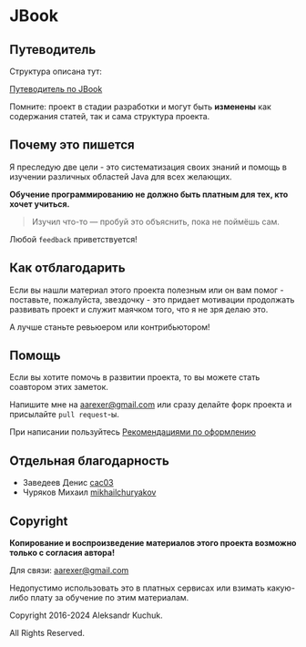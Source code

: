 # JBook

## Путеводитель

Структура описана тут:

[Путеводитель по JBook](table_of_contents.md)

Помните: проект в стадии разработки и могут быть **изменены** как содержания статей, так и сама структура проекта.

## Почему это пишется

Я преследую две цели - это систематизация своих знаний и помощь в изучении различных областей Java для всех желающих.

**Обучение программированию не должно быть платным для тех, кто хочет учиться.**

> Изучил что-то — пробуй это объяснить, пока не поймёшь сам.

Любой `feedback` приветствуется!

## Как отблагодарить

Если вы нашли материал этого проекта полезным или он вам помог - поставьте, пожалуйста, звездочку - это придает мотивации продолжать развивать проект и служит маячком того, что я не зря делаю это.

А лучше станьте ревьюером или контрибьютором!

## Помощь

Если вы хотите помочь в развитии проекта, то вы можете стать соавтором этих заметок.

Напишите мне на <aarexer@gmail.com> или сразу делайте форк проекта и присылайте `pull request`-ы.

При написании пользуйтесь [Рекомендациями по оформлению](design_requirements.md)

## Отдельная благодарность

* Заведеев Денис [cac03](https://github.com/cac03)
* Чуряков Михаил [mikhailchuryakov](https://github.com/mikhailchuryakov)

## Copyright

**Копирование и воспроизведение материалов этого проекта возможно только с согласия автора!**

Для связи: <aarexer@gmail.com>

Недопустимо использовать это в платных сервисах или взимать какую-либо плату за обучение по этим материалам.

Copyright 2016-2024 Aleksandr Kuchuk.

All Rights Reserved.

